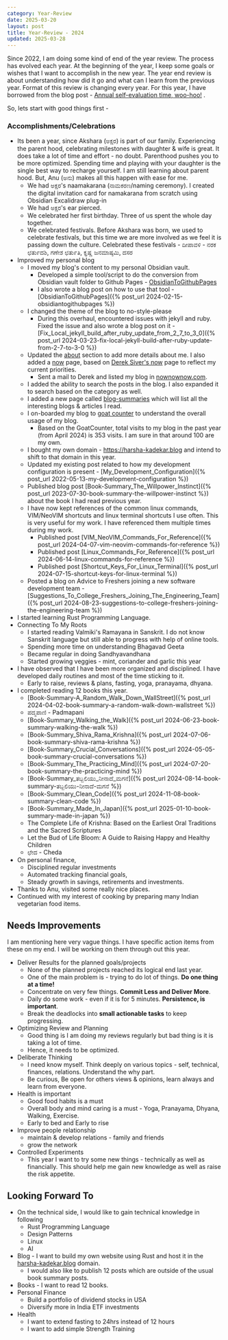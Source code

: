 ```yaml
---
category: Year-Review
date: 2025-03-20
layout: post
title: Year-Review - 2024
updated: 2025-03-28
---
```


Since 2022, I am doing some kind of end of the year review. The process has evolved each year. At the beginning of the year, I keep some goals or wishes that I want to accomplish in the new year. The year end review is about understanding how did it go and what can I learn from the previous year. Format of this review is changing every year. For this year, I have borrowed from the blog post - [Annual self-evaluation time, woo-hoo!](https://blog.plover.com/misc/evaluation.html) . 

So, lets start with good things first -
### Accomplishments/Celebrations
- Its been a year, since Akshara (ಅಕ್ಷರ) is part of our family. Experiencing the parent hood, celebrating milestones with daughter & wife is great. It does take a lot of time and effort - no doubt. Parenthood pushes you to  be more optimized. Spending time and playing with your daughter is the single best way to recharge yourself. I am still learning about parent hood. But, Anu (ಅನು) makes all this happen with ease for me.
	- We had ಅಕ್ಷರ's naamakarana (ನಾಮಕರಣ/naming ceremony). I created the digital invitation card for namakarana from scratch using Obsidian Excalidraw plug-in
	- We had ಅಕ್ಷರ's ear pierced. 
	- We celebrated her first birthday. Three of us spent the whole day together.
	- We celebrated festivals. Before Akshara was born, we used to celebrate festivals, but this time we are more involved as we feel it is passing down the culture. Celebrated these festivals -  ದೀಪಾವಳಿ - ನರಕ ಛತು೯ದಶಿ, ಗಣೇಶ ಛತು೯ತಿ, ಕೃ಼ಷ್ಣ ಜನಮಾಷ್ಠಮಿ, ದಸರ
- Improved my personal blog
	- I moved my blog's content to my personal Obsidian vault.
		- Developed a simple tool/script to do the conversion from Obsidian vault folder to Github Pages - [ObsidianToGithubPages](https://github.com/harsha-kadekar/ObsidianToGithubPages) 
		- I also wrote a blog post on how to use that tool - [ObsidianToGithubPages]({% post_url 2024-02-15-obsidiantogithubpages %})
	- I changed the theme of the blog to no-style-please
		- During this overhaul, encountered issues with jekyll and ruby. Fixed the issue and also wrote a blog post on it - [Fix_Local_jekyll_build_after_ruby_update_from_2_7_to_3_0]({% post_url 2024-03-23-fix-local-jekyll-build-after-ruby-update-from-2-7-to-3-0 %})
	- Updated the [about](https://www.harsha-kadekar.blog/about) section to add more details about me. I also added a [now](https://www.harsha-kadekar.blog/now) page, based on [Derek Siver's now](https://sive.rs/now2) page to reflect my current priorities. 
		- Sent a mail to Derek and listed my blog in [nownownow.com](https://nownownow.com).
	- I added the ability to search the posts in the blog. I also expanded it to search based on the category as well.
	- I added a new page called [blog-summaries](https://www.harsha-kadekar.blog/blog-summaries.html) which will list all the interesting blogs & articles I read.
	- I on-boarded my blog to [goat counter](https://www.goatcounter.com) to understand the overall usage of my blog.
		- Based on the GoatCounter, total visits to my blog in the past year (from April 2024) is 353 visits. I am sure in that around 100 are my own. 
	- I bought my own domain - https://harsha-kadekar.blog and intend to shift to that domain in this year.
	- Updated my existing post related to how my development configuration is present -  [My_Development_Configuration]({% post_url 2022-05-13-my-development-configuration %})
	- Published blog post [Book-Summary_The_Willpower_Instinct]({% post_url 2023-07-30-book-summary-the-willpower-instinct %}) about the book I had read previous year.
	- I have now kept references of the common linux commands, VIM/NeoVIM shortcuts and linux terminal shortcuts I use often. This is very useful for my work. I have referenced them multiple times during my work.
		- Published post [VIM_NeoVIM_Commands_For_Reference]({% post_url 2024-04-07-vim-neovim-commands-for-reference %})
		- Published post [Linux_Commands_For_Reference]({% post_url 2024-06-14-linux-commands-for-reference %})
		- Published post [Shortcut_Keys_For_Linux_Terminal]({% post_url 2024-07-15-shortcut-keys-for-linux-terminal %})
	- Posted a blog on Advice to Freshers joining a new software development team - [Suggestions_To_College_Freshers_Joining_The_Engineering_Team]({% post_url 2024-08-23-suggestions-to-college-freshers-joining-the-engineering-team %})
- I started learning Rust Programming Language. 
- Connecting To My Roots
	- I started reading Valmiki's Ramayana in Sanskrit. I do not know Sanskrit language but still able to progress with help of online tools. 
	- Spending more time on understanding Bhagavad Geeta
	- Became regular in doing Sandhyavandhana
	- Started growing veggies - mint, coriander and garlic this year
- I have observed that I have been more organized and disciplined. I have developed daily routines and most of the time sticking to it.
	- Early to raise, reviews & plans, fasting, yoga, pranayama, dhyana.
- I completed reading 12 books this year.
	- [Book-Summary-A_Random_Walk_Down_WallStreet]({% post_url 2024-04-02-book-summary-a-random-walk-down-wallstreet %})
	- ಪದ್ಮಪಾಣಿ - Padmapani
	- [Book-Summary_Walking_the_Walk]({% post_url 2024-06-23-book-summary-walking-the-walk %})
	- [Book-Summary_Shiva_Rama_Krishna]({% post_url 2024-07-06-book-summary-shiva-rama-krishna %})
	- [Book-Summary_Crucial_Conversations]({% post_url 2024-05-05-book-summary-crucial-conversations %})
	- [Book-Summary_The_Practicing_Mind]({% post_url 2024-07-20-book-summary-the-practicing-mind %})
	-  [Book-Summary_ತಬ್ಬಲಿಯು_ನೀನಾದೆ_ಮಗನೆ]({% post_url 2024-08-14-book-summary-ತಬ್ಬಲಿಯು-ನೀನಾದೆ-ಮಗನೆ %})
	- [Book-Summary_Clean_Code]({% post_url 2024-11-08-book-summary-clean-code %})
	- [Book-Summary_Made_In_Japan]({% post_url 2025-01-10-book-summary-made-in-japan %})
	- The Complete Life of Krishna: Based on the Earliest Oral Traditions and the Sacred Scriptures
	- Let the Bud of Life Bloom: A Guide to Raising Happy and Healthy Children
	- ಛೇದ - Cheda
- On personal finance,
	- Disciplined regular investments
	- Automated tracking financial goals, 
	- Steady growth in savings, retirements and investments. 
- Thanks to Anu, visited some really nice places.
- Continued with my interest of cooking by preparing many Indian vegetarian food items.
## Needs Improvements

I am mentioning here very vague things. I have specific action items from these on my end. I will be working on them through out this year.

- Deliver Results for the planned goals/projects
	- None of the planned projects reached its logical end last year. 
	- One of the main problem is - trying to do lot of things. **Do one thing at a time!** 
	- Concentrate on very few things. **Commit Less and Deliver More**.
	- Daily do some work - even if it is for 5 minutes. **Persistence, is important**.
	- Break the deadlocks into **small actionable tasks** to keep progressing.
- Optimizing Review and Planning
	- Good thing is I am doing my reviews regularly but bad thing is it is taking a lot of time. 
	- Hence, it needs to be optimized.
- Deliberate Thinking
	- I need know myself. Think deeply on various topics - self, technical, finances, relations. Understand the why part.
	- Be curious, Be open for others views & opinions, learn always and learn from everyone.
- Health is important
	- Good food habits is a must
	- Overall body and mind caring is a must - Yoga, Pranayama, Dhyana, Walking, Exercise.
	- Early to bed and Early to rise 
- Improve people relationship
	- maintain & develop relations - family and friends
	- grow the network
- Controlled Experiments
	- This year I want to try some new things - technically as well as financially. This should help me gain new knowledge as well as raise the risk appetite. 

## Looking Forward To
- On the technical side, I would like to gain technical knowledge in following
	- Rust Programming Language
	- Design Patterns
	- Linux
	- AI
- Blog - I want to build my own website using Rust and host it in the [harsha-kadekar.blog](https://www.harsha-kadekar.blog) domain.
	- I would also like to publish 12 posts which are outside of the usual book summary posts.
- Books - I want to read 12 books.
- Personal Finance
	- Build a portfolio of dividend stocks in USA
	- Diversify more in India ETF investments
- Health
	- I want to extend fasting to 24hrs instead of 12 hours
	- I want to add simple Strength Training